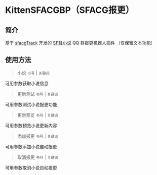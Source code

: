 # KittenSFACGBP（SFACG报更）

## 简介

基于 [sfacgTrack](https://github.com/DawnNights/sfacgTrack) 开发的 [SF轻小说](https://book.sfacg.com) QQ 群报更机器人插件
（仅保留文本功能）

## 使用方法

> 小说 `书号` | `关键词`

可用参数获取小说信息

> 更新测试 `书号` | `关键词`

可用参数测试小说报更功能

> 更新预览 `书号` | `关键词`

可用参数预览小说更新内容

> 添加报更 `书号` | `关键词`

可用参数添加小说自动报更

> 取消报更 `书号` | `关键词`

可用参数取消小说自动报更
